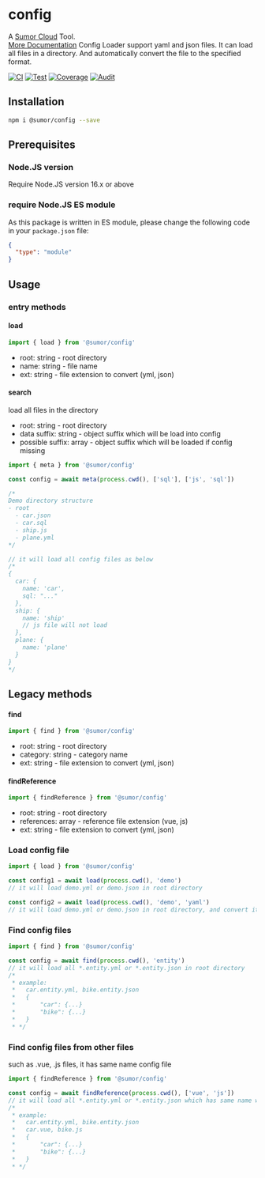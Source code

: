 # config

A [Sumor Cloud](https://sumor.cloud) Tool.  
[More Documentation](https://sumor.cloud/config)
Config Loader support yaml and json files. It can load all files in a directory.
And automatically convert the file to the specified format.

[![CI](https://github.com/sumor-cloud/config/actions/workflows/ci.yml/badge.svg)](https://github.com/sumor-cloud/config/actions/workflows/ci.yml)
[![Test](https://github.com/sumor-cloud/config/actions/workflows/ut.yml/badge.svg)](https://github.com/sumor-cloud/config/actions/workflows/ut.yml)
[![Coverage](https://github.com/sumor-cloud/config/actions/workflows/coverage.yml/badge.svg)](https://github.com/sumor-cloud/config/actions/workflows/coverage.yml)
[![Audit](https://github.com/sumor-cloud/config/actions/workflows/audit.yml/badge.svg)](https://github.com/sumor-cloud/config/actions/workflows/audit.yml)

## Installation

```bash
npm i @sumor/config --save
```

## Prerequisites

### Node.JS version

Require Node.JS version 16.x or above

### require Node.JS ES module

As this package is written in ES module,
please change the following code in your `package.json` file:

```json
{
  "type": "module"
}
```

## Usage

### entry methods

#### load

```js
import { load } from '@sumor/config'
```

- root: string - root directory
- name: string - file name
- ext: string - file extension to convert (yml, json)

#### search

load all files in the directory

- root: string - root directory
- data suffix: string - object suffix which will be load into config
- possible suffix: array - object suffix which will be loaded if config missing

```js
import { meta } from '@sumor/config'

const config = await meta(process.cwd(), ['sql'], ['js', 'sql'])

/*
Demo directory structure
- root
  - car.json
  - car.sql
  - ship.js
  - plane.yml
*/

// it will load all config files as below
/*
{
  car: {
    name: 'car',
    sql: "..."
  },
  ship: {
    name: 'ship'
    // js file will not load
  },
  plane: {
    name: 'plane'
  }
}
*/
```

## Legacy methods

#### find

```js
import { find } from '@sumor/config'
```

- root: string - root directory
- category: string - category name
- ext: string - file extension to convert (yml, json)

#### findReference

```js
import { findReference } from '@sumor/config'
```

- root: string - root directory
- references: array - reference file extension (vue, js)
- ext: string - file extension to convert (yml, json)

### Load config file

```javascript
import { load } from '@sumor/config'

const config1 = await load(process.cwd(), 'demo')
// it will load demo.yml or demo.json in root directory

const config2 = await load(process.cwd(), 'demo', 'yaml')
// it will load demo.yml or demo.json in root directory, and convert it to yaml format file
```

### Find config files

```javascript
import { find } from '@sumor/config'

const config = await find(process.cwd(), 'entity')
// it will load all *.entity.yml or *.entity.json in root directory
/*
 * example:
 *   car.entity.yml, bike.entity.json
 *   {
 *       "car": {...}
 *       "bike": {...}
 *   }
 * */
```

### Find config files from other files

such as .vue, .js files, it has same name config file

```javascript
import { findReference } from '@sumor/config'

const config = await findReference(process.cwd(), ['vue', 'js'])
// it will load all *.entity.yml or *.entity.json which has same name with *.vue or *.js in root directory
/*
 * example:
 *   car.entity.yml, bike.entity.json
 *   car.vue, bike.js
 *   {
 *       "car": {...}
 *       "bike": {...}
 *   }
 * */
```